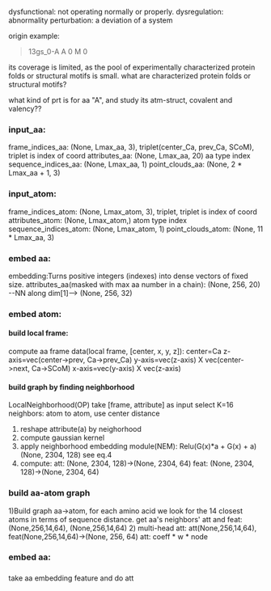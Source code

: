 dysfunctional: not operating normally or properly.
dysregulation: abnormality
perturbation: a deviation of a system

origin example:
>13gs_0-A
A 0 M 0


its coverage is limited, as the pool of experimentally characterized protein folds or structural motifs is small.
what are characterized protein folds or structural motifs?

what kind of prt is for aa "A", and study its atm-struct, covalent and valency??



### input_aa:
frame_indices_aa: (None, Lmax_aa, 3), triplet(center_Ca, prev_Ca, SCoM), triplet is index of coord
attributes_aa: (None, Lmax_aa, 20) aa type index
sequence_indices_aa: (None, Lmax_aa, 1)
point_clouds_aa: (None,  2 * Lmax_aa + 1, 3)

### input_atom:
frame_indices_atom: (None, Lmax_atom, 3), triplet, triplet is index of coord
attributes_atom: (None, Lmax_atom,) atom type index
sequence_indices_atom: (None, Lmax_atom, 1)
point_clouds_atom: (None, 11 * Lmax_aa, 3)


### embed aa:
embedding:Turns positive integers (indexes) into dense vectors of fixed size.
attributes_aa(masked with max aa number in a chain):
(None, 256, 20) --NN along dim[1]--> (None, 256, 32)


### embed atom:
#### build local frame:
compute aa frame data(local frame, [center, x, y, z]):
center=Ca
z-axis=vec(center->prev, Ca->prev_Ca)
y-axis=vec(z-axis) X vec(center->next, Ca->SCoM)
x-axis=vec(y-axis) X vec(z-axis)

#### build graph by finding neighborhood
LocalNeighborhood(OP) take [frame, attribute] as input
select K=16 neighbors:
atom to atom, use center distance
1) reshape attribute(a) by neighorhood
2) compute gaussian kernel
3) apply neighborhood embedding module(NEM): Relu(G(x)*a + G(x) + a) (None, 2304, 128) see eq.4 
4) compute:
  att:  (None, 2304, 128)->(None, 2304, 64)
  feat: (None, 2304, 128)->(None, 2304, 64)


### build aa-atom graph
1)Build graph aa->atom, for each amino acid we look for the 14 closest atoms in terms of sequence distance.
  get aa's neighbors' att and feat: (None,256,14,64), (None,256,14,64)
2) multi-head att:
  att(None,256,14,64), feat(None,256,14,64)->(None, 256, 64)
att: coeff * w * node

### embed aa:

###
take aa embedding feature and do att







